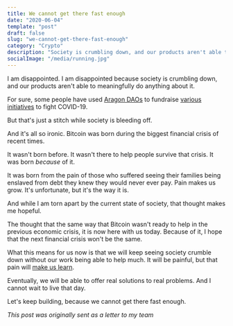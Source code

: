 ```yaml
---
title: We cannot get there fast enough
date: "2020-06-04"
template: "post"
draft: false
slug: "we-cannot-get-there-fast-enough"
category: "Crypto"
description: "Society is crumbling down, and our products aren't able to meaningfully do anything about it. Let's keep building, because we cannot get there fast enough."
socialImage: "/media/running.jpg"
---
```


I am disappointed. I am disappointed because society is crumbling down, and our products aren't able to meaningfully do anything about it.

For sure, some people have used [Aragon DAOs](https://aragon.org/dao) to fundraise [various initiatives](https://aragon.org/covid-19) to fight COVID-19.

But that's just a stitch while society is bleeding off.

And it's all so ironic. Bitcoin was born during the biggest financial crisis of recent times.

It wasn't born before. It wasn't there to help people survive that crisis. It was born *because* of it.

It was born from the pain of those who suffered seeing their families being enslaved from debt they knew they would never ever pay. Pain makes us grow. It's unfortunate, but it's the way it is.

And while I am torn apart by the current state of society, that thought makes me hopeful.

The thought that the same way that Bitcoin wasn't ready to help in the previous economic crisis, it is now here with us today. Because of it, I hope that the next financial crisis won't be the same.

What this means for us now is that we will keep seeing society crumble down without our work being able to help much. It will be painful, but that pain will [make us learn](https://luisivan.net/posts/crypto-ux).

Eventually, we will be able to offer real solutions to real problems. And I cannot wait to live that day.

Let's keep building, because we cannot get there fast enough.

*This post was originally sent as a letter to my team*